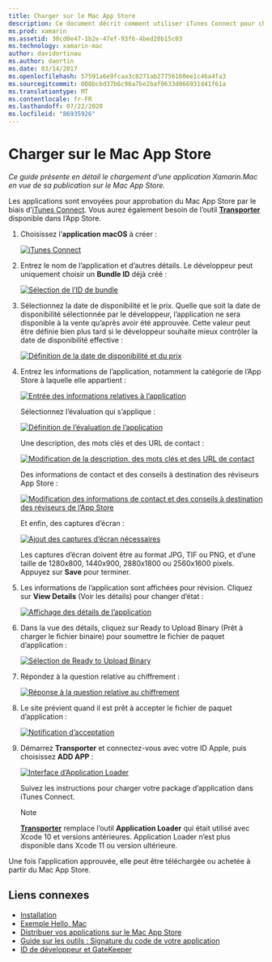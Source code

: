 ```yaml
---
title: Charger sur le Mac App Store
description: Ce document décrit comment utiliser iTunes Connect pour charger une application Xamarin.Mac dans le Mac App Store. Il présente les informations requises par iTunes Connect pour terminer le processus.
ms.prod: xamarin
ms.assetid: 30cd0e47-1b2e-47ef-93f6-4bed20b15c03
ms.technology: xamarin-mac
author: davidortinau
ms.author: daortin
ms.date: 03/14/2017
ms.openlocfilehash: 57591a6e9fcaa3c8271ab27756160ee1c46a4fa3
ms.sourcegitcommit: 008bcbd37b6c96a7be2baf0633d066931d41f61a
ms.translationtype: MT
ms.contentlocale: fr-FR
ms.lasthandoff: 07/22/2020
ms.locfileid: "86935926"
---
```

# <a name="upload-to-mac-app-store"></a>Charger sur le Mac App Store

_Ce guide présente en détail le chargement d’une application Xamarin.Mac en vue de sa publication sur le Mac App Store._

Les applications sont envoyées pour approbation du Mac App Store par le biais d’[iTunes Connect](https://itunesconnect.apple.com/). Vous aurez également besoin de l’outil [**Transporter**](https://apps.apple.com/us/app/transporter/id1450874784?mt=12) disponible dans l’App Store.

1. Choisissez l’**application macOS** à créer :

    [![iTunes Connect](uploading-images/image65.png)](uploading-images/image65.png#lightbox)

2. Entrez le nom de l’application et d’autres détails. Le développeur peut uniquement choisir un **Bundle ID** déjà créé :

    [![Sélection de l’ID de bundle](uploading-images/image66.png)](uploading-images/image66.png#lightbox)

3. Sélectionnez la date de disponibilité et le prix. Quelle que soit la date de disponibilité sélectionnée par le développeur, l’application ne sera disponible à la vente qu’après avoir été approuvée. Cette valeur peut être définie bien plus tard si le développeur souhaite mieux contrôler la date de disponibilité effective :

    [![Définition de la date de disponibilité et du prix](uploading-images/image67.png)](uploading-images/image67.png#lightbox)

4. Entrez les informations de l’application, notamment la catégorie de l’App Store à laquelle elle appartient :

    [![Entrée des informations relatives à l’application](uploading-images/image68.png)](uploading-images/image68.png#lightbox)

    Sélectionnez l’évaluation qui s’applique :

    [![Définition de l’évaluation de l’application](uploading-images/image69.png)](uploading-images/image69.png#lightbox)

    Une description, des mots clés et des URL de contact :

    [![Modification de la description, des mots clés et des URL de contact](uploading-images/image70.png)](uploading-images/image70.png#lightbox)

    Des informations de contact et des conseils à destination des réviseurs App Store :

    [![Modification des informations de contact et des conseils à destination des réviseurs de l’App Store](uploading-images/image71.png)](uploading-images/image71.png#lightbox)

    Et enfin, des captures d’écran :

    [![Ajout des captures d’écran nécessaires](uploading-images/image72.png)](uploading-images/image72.png#lightbox)

    Les captures d’écran doivent être au format JPG, TIF ou PNG, et d’une taille de 1280x800, 1440x900, 2880x1800 ou 2560x1600 pixels. Appuyez sur **Save** pour terminer.

5. Les informations de l’application sont affichées pour révision. Cliquez sur **View Details** (Voir les détails) pour changer d’état :

    [![Affichage des détails de l’application](uploading-images/image73.png)](uploading-images/image73.png#lightbox)

6. Dans la vue des détails, cliquez sur Ready to Upload Binary (Prêt à charger le fichier binaire) pour soumettre le fichier de paquet d’application :

    [![Sélection de Ready to Upload Binary](uploading-images/image74.png)](uploading-images/image74.png#lightbox)

7. Répondez à la question relative au chiffrement :

    [![Réponse à la question relative au chiffrement](uploading-images/image75.png)](uploading-images/image75.png#lightbox)

8. Le site prévient quand il est prêt à accepter le fichier de paquet d’application :

    [![Notification d’acceptation](uploading-images/image76.png)](uploading-images/image76.png#lightbox)

9. Démarrez **Transporter** et connectez-vous avec votre ID Apple, puis choisissez **ADD APP** :

    [![Interface d’Application Loader](uploading-images/transporter01-sml.png)](uploading-images/transporter01.png#lightbox)

    Suivez les instructions pour charger votre package d’application dans iTunes Connect.

    > [!NOTE]
    > [**Transporter**](https://apps.apple.com/us/app/transporter/id1450874784?mt=12) remplace l’outil **Application Loader** qui était utilisé avec Xcode 10 et versions antérieures.
    > Application Loader n’est plus disponible dans Xcode 11 ou version ultérieure.

Une fois l’application approuvée, elle peut être téléchargée ou achetée à partir du Mac App Store.

## <a name="related-links"></a>Liens connexes

- [Installation](~//mac/get-started/installation.md)
- [Exemple Hello, Mac](~/mac/get-started/hello-mac.md)
- [Distribuer vos applications sur le Mac App Store](https://developer.apple.com/devcenter/mac/checklist/)
- [Guide sur les outils : Signature du code de votre application](https://developer.apple.com/library/mac/#documentation/ToolsLanguages/Conceptual/OSXWorkflowGuide/CodeSigning/CodeSigning.html)
- [ID de développeur et GateKeeper](https://developer.apple.com/developer-id/)
